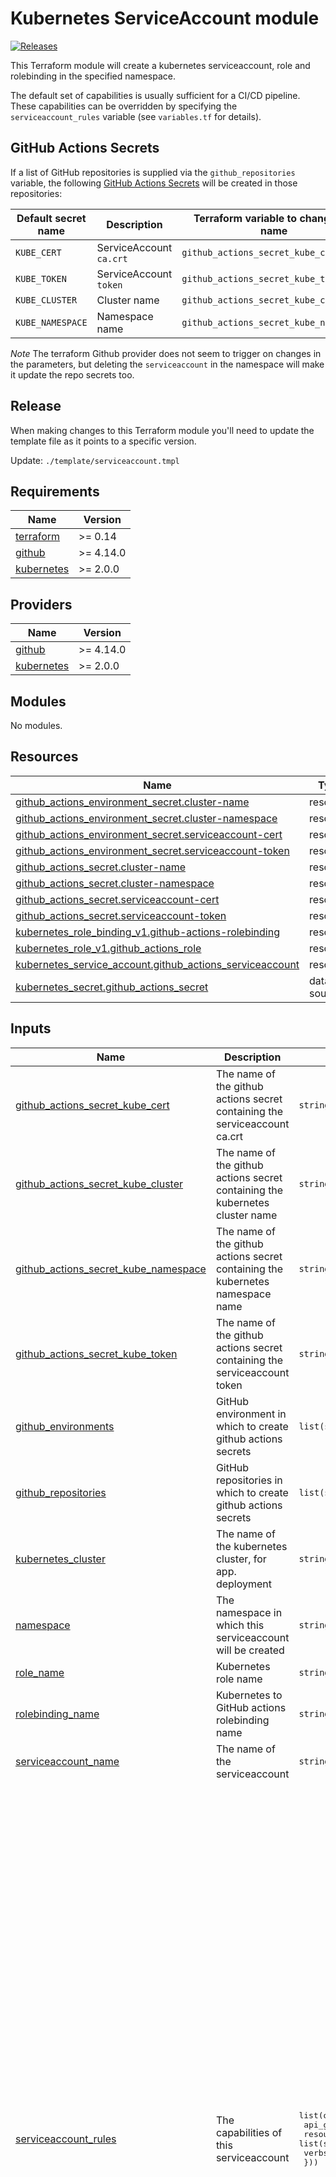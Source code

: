# Kubernetes ServiceAccount module

[![Releases](https://img.shields.io/github/release/ministryofjustice/cloud-platform-terraform-serviceaccount/all.svg?style=flat-square)](https://github.com/ministryofjustice/cloud-platform-terraform-serviceaccount/releases)

This Terraform module will create a kubernetes serviceaccount, role and rolebinding in the specified namespace.

The default set of capabilities is usually sufficient for a CI/CD pipeline. These capabilities can be overridden by specifying the `serviceaccount_rules` variable (see `variables.tf` for details).

## GitHub Actions Secrets

If a list of GitHub repositories is supplied via the `github_repositories` variable, the following [GitHub Actions Secrets] will be created in those repositories:

| Default secret name | Description             | Terraform variable to change the name  |
| ------------------- | ----------------------- | -------------------------------------- |
| `KUBE_CERT`         | ServiceAccount `ca.crt` | `github_actions_secret_kube_cert`      |
| `KUBE_TOKEN`        | ServiceAccount `token`  | `github_actions_secret_kube_token`     |
| `KUBE_CLUSTER`      | Cluster name            | `github_actions_secret_kube_cluster`   |
| `KUBE_NAMESPACE`    | Namespace name          | `github_actions_secret_kube_namespace` |

_Note_ The terraform Github provider does not seem to trigger on changes in the parameters, but deleting the `serviceaccount` in the namespace will make it update the repo secrets too.

[github actions secrets]: https://docs.github.com/en/actions/reference/encrypted-secrets

## Release

When making changes to this Terraform module you'll need to update the template file as it points to a specific version.

Update: `./template/serviceaccount.tmpl`


<!--- BEGIN_TF_DOCS --->
## Requirements

| Name | Version |
|------|---------|
| <a name="requirement_terraform"></a> [terraform](#requirement\_terraform) | >= 0.14 |
| <a name="requirement_github"></a> [github](#requirement\_github) | >= 4.14.0 |
| <a name="requirement_kubernetes"></a> [kubernetes](#requirement\_kubernetes) | >= 2.0.0 |

## Providers

| Name | Version |
|------|---------|
| <a name="provider_github"></a> [github](#provider\_github) | >= 4.14.0 |
| <a name="provider_kubernetes"></a> [kubernetes](#provider\_kubernetes) | >= 2.0.0 |

## Modules

No modules.

## Resources

| Name | Type |
|------|------|
| [github_actions_environment_secret.cluster-name](https://registry.terraform.io/providers/integrations/github/latest/docs/resources/actions_environment_secret) | resource |
| [github_actions_environment_secret.cluster-namespace](https://registry.terraform.io/providers/integrations/github/latest/docs/resources/actions_environment_secret) | resource |
| [github_actions_environment_secret.serviceaccount-cert](https://registry.terraform.io/providers/integrations/github/latest/docs/resources/actions_environment_secret) | resource |
| [github_actions_environment_secret.serviceaccount-token](https://registry.terraform.io/providers/integrations/github/latest/docs/resources/actions_environment_secret) | resource |
| [github_actions_secret.cluster-name](https://registry.terraform.io/providers/integrations/github/latest/docs/resources/actions_secret) | resource |
| [github_actions_secret.cluster-namespace](https://registry.terraform.io/providers/integrations/github/latest/docs/resources/actions_secret) | resource |
| [github_actions_secret.serviceaccount-cert](https://registry.terraform.io/providers/integrations/github/latest/docs/resources/actions_secret) | resource |
| [github_actions_secret.serviceaccount-token](https://registry.terraform.io/providers/integrations/github/latest/docs/resources/actions_secret) | resource |
| [kubernetes_role_binding_v1.github-actions-rolebinding](https://registry.terraform.io/providers/hashicorp/kubernetes/latest/docs/resources/role_binding_v1) | resource |
| [kubernetes_role_v1.github_actions_role](https://registry.terraform.io/providers/hashicorp/kubernetes/latest/docs/resources/role_v1) | resource |
| [kubernetes_service_account.github_actions_serviceaccount](https://registry.terraform.io/providers/hashicorp/kubernetes/latest/docs/resources/service_account) | resource |
| [kubernetes_secret.github_actions_secret](https://registry.terraform.io/providers/hashicorp/kubernetes/latest/docs/data-sources/secret) | data source |

## Inputs

| Name | Description | Type | Default | Required |
|------|-------------|------|---------|:--------:|
| <a name="input_github_actions_secret_kube_cert"></a> [github\_actions\_secret\_kube\_cert](#input\_github\_actions\_secret\_kube\_cert) | The name of the github actions secret containing the serviceaccount ca.crt | `string` | `"KUBE_CERT"` | no |
| <a name="input_github_actions_secret_kube_cluster"></a> [github\_actions\_secret\_kube\_cluster](#input\_github\_actions\_secret\_kube\_cluster) | The name of the github actions secret containing the kubernetes cluster name | `string` | `"KUBE_CLUSTER"` | no |
| <a name="input_github_actions_secret_kube_namespace"></a> [github\_actions\_secret\_kube\_namespace](#input\_github\_actions\_secret\_kube\_namespace) | The name of the github actions secret containing the kubernetes namespace name | `string` | `"KUBE_NAMESPACE"` | no |
| <a name="input_github_actions_secret_kube_token"></a> [github\_actions\_secret\_kube\_token](#input\_github\_actions\_secret\_kube\_token) | The name of the github actions secret containing the serviceaccount token | `string` | `"KUBE_TOKEN"` | no |
| <a name="input_github_environments"></a> [github\_environments](#input\_github\_environments) | GitHub environment in which to create github actions secrets | `list(string)` | `[]` | no |
| <a name="input_github_repositories"></a> [github\_repositories](#input\_github\_repositories) | GitHub repositories in which to create github actions secrets | `list(string)` | `[]` | no |
| <a name="input_kubernetes_cluster"></a> [kubernetes\_cluster](#input\_kubernetes\_cluster) | The name of the kubernetes cluster, for app. deployment | `string` | n/a | yes |
| <a name="input_namespace"></a> [namespace](#input\_namespace) | The namespace in which this serviceaccount will be created | `string` | n/a | yes |
| <a name="input_role_name"></a> [role\_name](#input\_role\_name) | Kubernetes role name | `string` | `"serviceaccount-role"` | no |
| <a name="input_rolebinding_name"></a> [rolebinding\_name](#input\_rolebinding\_name) | Kubernetes to GitHub actions rolebinding name | `string` | `"serviceaccount-rolebinding"` | no |
| <a name="input_serviceaccount_name"></a> [serviceaccount\_name](#input\_serviceaccount\_name) | The name of the serviceaccount | `string` | `"cd-serviceaccount"` | no |
| <a name="input_serviceaccount_rules"></a> [serviceaccount\_rules](#input\_serviceaccount\_rules) | The capabilities of this serviceaccount | <pre>list(object({<br>    api_groups = list(string),<br>    resources  = list(string),<br>    verbs      = list(string)<br>  }))</pre> | <pre>[<br>  {<br>    "api_groups": [<br>      ""<br>    ],<br>    "resources": [<br>      "pods/portforward",<br>      "deployment",<br>      "secrets",<br>      "services",<br>      "configmaps",<br>      "pods"<br>    ],<br>    "verbs": [<br>      "patch",<br>      "get",<br>      "create",<br>      "update",<br>      "delete",<br>      "list",<br>      "watch"<br>    ]<br>  },<br>  {<br>    "api_groups": [<br>      "extensions",<br>      "apps",<br>      "batch",<br>      "networking.k8s.io",<br>      "policy"<br>    ],<br>    "resources": [<br>      "deployments",<br>      "ingresses",<br>      "cronjobs",<br>      "jobs",<br>      "replicasets",<br>      "poddisruptionbudgets"<br>    ],<br>    "verbs": [<br>      "get",<br>      "update",<br>      "delete",<br>      "create",<br>      "patch",<br>      "list",<br>      "watch"<br>    ]<br>  },<br>  {<br>    "api_groups": [<br>      "monitoring.coreos.com"<br>    ],<br>    "resources": [<br>      "prometheusrules"<br>    ],<br>    "verbs": [<br>      "*"<br>    ]<br>  }<br>]</pre> | no |

## Outputs

No outputs.

<!--- END_TF_DOCS --->